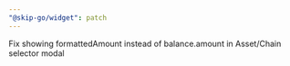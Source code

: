 ```yaml
---
"@skip-go/widget": patch
---
```


Fix showing formattedAmount instead of balance.amount in Asset/Chain selector modal
